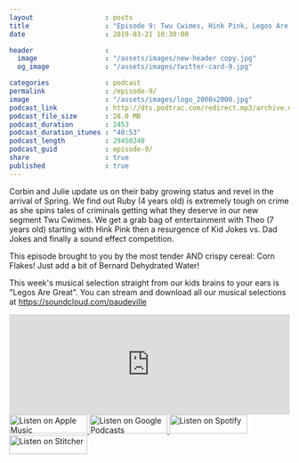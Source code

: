```yaml
---
layout                  : posts
title                   : "Episode 9: Twu Cwimes, Hink Pink, Legos Are Great"
date                    : 2019-03-21 10:30:00

header                  : 
  image                 : "/assets/images/new-header copy.jpg"
  og_image              : "/assets/images/twitter-card-9.jpg"

categories              : podcast
permalink               : /episode-9/
image                   : "/assets/images/logo_2000x2000.jpg"
podcast_link            : http://dts.podtrac.com/redirect.mp3/archive.org/download/paudeville-ep-9/paudeville-ep-9.mp3
podcast_file_size       : 28.0 MB
podcast_duration        : 2453
podcast_duration_itunes : "40:53"
podcast_length          : 29450240
podcast_guid            : episode-9/
share                   : true
published               : true 
---
```

Corbin and Julie update us on their baby growing status and revel in the arrival of Spring. 
We find out Ruby (4 years old) is extremely tough on crime as she spins tales of criminals getting what they deserve in our new segment Twu Cwimes.
We get a grab bag of entertainment with Theo (7 years old) starting with Hink Pink then a resurgence of Kid Jokes vs. Dad Jokes and finally a sound effect competition.

This episode brought to you by the most tender AND crispy cereal: Corn Flakes! Just add a bit of Bernard Dehydrated Water!

This week's musical selection straight from our kids brains to your ears is "Legos Are Great". You can stream and download all our musical selections at <a href="https://soundcloud.com/paudeville">https://soundcloud.com/paudeville</a>

<iframe scrolling="no" frameborder="0" style="width:100%;height:180px;border:0;overflow:hidden;" width="100%" height="180" src="https://app.stitcher.com/splayer/f/363388?el=1&refid=stpr"></iframe>

<a href="https://itunes.apple.com/us/podcast/paudeville/id1450915591">
	<img src='{{ site.url }}{{ site.baseurl }}/assets/images/US_UK_Apple_Podcasts_Listen_Badge_RGB_140x34.png' width='140px' height='34' alt='Listen on Apple Music'/>
</a>
<a href="https://play.google.com/music/m/Igre2ostm2ltqiq4sabzzrl5jcy?t=Paudeville">
	<img src='{{ site.url }}{{ site.baseurl }}/assets/images/google_podcasts_badge_140x34.png' width='140px' height='34' alt='Listen on Google Podcasts'/>
</a>
<a href="https://open.spotify.com/show/4q5RNUUtU4XFqsymP7dcTw">
	<img src='{{ site.url }}{{ site.baseurl }}/assets/images/Spotify_Listen_Badge_RGB_140x34.png' width='140px' height='34' alt='Listen on Spotify'/>
</a>
<a href="https://www.stitcher.com/s?fid=363388&refid=stpr">
	<img src='{{ site.url }}{{ site.baseurl }}/assets/images/Stitcher_Listen_Badge_Color_Dark_BG_140x34.png' width='140px' height='34' alt='Listen on Stitcher'/>
</a>
